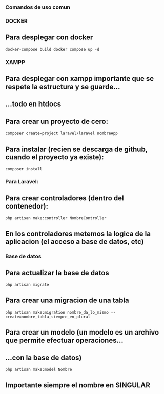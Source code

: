 ### Comandos de uso comun

### DOCKER
## Para desplegar con docker
``
    docker-compose build
    docker compose up -d
``
### XAMPP
## Para desplegar con xampp importante que se respete la estructura y se guarde...
## ...todo en htdocs

## Para crear un proyecto de cero:
``
    composer create-project laravel/laravel nombreApp
``
## Para instalar (recien se descarga de github, cuando el proyecto ya existe):
``
    composer install
``

### Para Laravel:
## Para crear controladores (dentro del contenedor):

``
    php artisan make:controller NombreController
``

## En los controladores metemos la logica de la aplicacion (el acceso a base de datos, etc)

### Base de datos
## Para actualizar la base de datos

``
    php artisan migrate
``

## Para crear una migracion de una tabla
``
    php artisan make:migration nombre_da_lo_mismo
    --create=nombre_tabla_siempre_en_plural
``

## Para crear un modelo (un modelo es un archivo que permite efectuar operaciones...
## ...con la base de datos)
``
    php artisan make:model Nombre
``
## Importante siempre el nombre en SINGULAR
